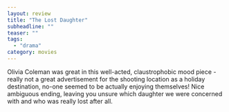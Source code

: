 ```yaml
---
layout: review
title: "The Lost Daughter"
subheadline: ""
teaser: ""
tags:
  - "drama"
category: movies
---
```


Olivia Coleman was great in this well-acted, claustrophobic mood piece - really not a great advertisement for the shooting location as a holiday destination, no-one seemed to be actually enjoying themselves! Nice ambiguous ending, leaving you unsure which daughter we were concerned with and who was really lost after all.
